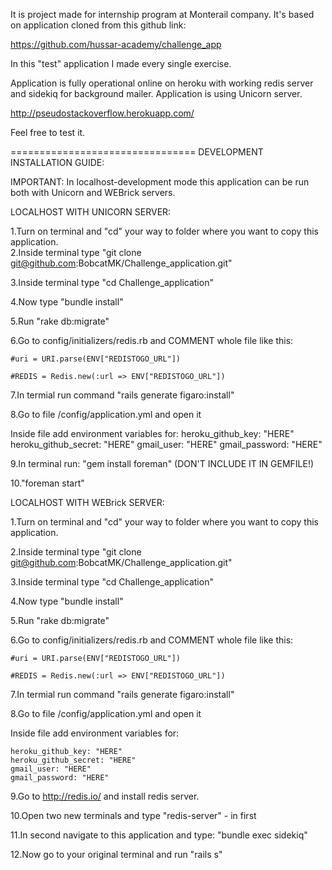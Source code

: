 It is project made for internship program at Monterail company.
It's based on application cloned from this github link: 

https://github.com/hussar-academy/challenge_app

In this "test" application I made every single exercise.

Application is fully operational online on heroku with
working redis server and sidekiq for background mailer.
Application is using Unicorn server.

http://pseudostackoverflow.herokuapp.com/

Feel free to test it.

================================
DEVELOPMENT INSTALLATION GUIDE:

IMPORTANT: In localhost-development mode this application can be run both with Unicorn and WEBrick servers.

LOCALHOST WITH UNICORN SERVER:

1.Turn on terminal and "cd" your way to folder where you want to copy this application.<br>
2.Inside terminal type "git clone git@github.com:BobcatMK/Challenge_application.git"

3.Inside terminal type "cd Challenge_application"

4.Now type "bundle install"

5.Run "rake db:migrate"

6.Go to config/initializers/redis.rb and COMMENT whole file like this:

	#uri = URI.parse(ENV["REDISTOGO_URL"])
	
	#REDIS = Redis.new(:url => ENV["REDISTOGO_URL"])
	
7.In termial run command "rails generate figaro:install"

8.Go to file /config/application.yml and open it

  Inside file add environment variables for:
	heroku_github_key: "HERE"
	heroku_github_secret: "HERE"
	gmail_user: "HERE"
	gmail_password: "HERE"
	
9.In terminal run: "gem install foreman" (DON'T INCLUDE IT IN GEMFILE!)

10."foreman start"

LOCALHOST WITH WEBrick SERVER:

1.Turn on terminal and "cd" your way to folder where you want to copy this application.

2.Inside terminal type "git clone git@github.com:BobcatMK/Challenge_application.git"

3.Inside terminal type "cd Challenge_application"

4.Now type "bundle install"

5.Run "rake db:migrate"

6.Go to config/initializers/redis.rb and COMMENT whole file like this:

	#uri = URI.parse(ENV["REDISTOGO_URL"])
	
	#REDIS = Redis.new(:url => ENV["REDISTOGO_URL"])
	
7.In termial run command "rails generate figaro:install"

8.Go to file /config/application.yml and open it

 Inside file add environment variables for:
 
	heroku_github_key: "HERE"
	heroku_github_secret: "HERE"
	gmail_user: "HERE"
	gmail_password: "HERE"
	
9.Go to http://redis.io/ and install redis server.

10.Open two new terminals and type "redis-server" - in first

11.In second navigate to this application and type: "bundle exec sidekiq"

12.Now go to your original terminal and run "rails s"



